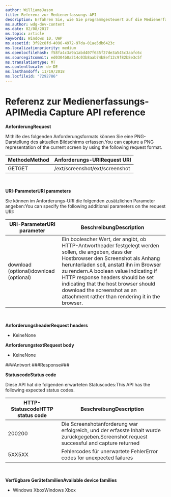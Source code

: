 ```yaml
---
author: WilliamsJason
title: Referenz zur Medienerfassungs-API
description: Erfahren Sie, wie Sie programmgesteuert auf die Medienerfassungs-API zugreifen.
ms.author: wdg-dev-content
ms.date: 02/08/2017
ms.topic: article
keywords: Windows 10, UWP
ms.assetid: 3f92c8fd-4096-4972-97da-01ae5db6423c
ms.localizationpriority: medium
ms.openlocfilehash: f58fa4c3a9a1abd407f635f27de3a545c3aafc6c
ms.sourcegitcommit: ed0304b8a214c03b8aab74b8ef12c9f82b8e3c5f
ms.translationtype: MT
ms.contentlocale: de-DE
ms.lasthandoff: 11/19/2018
ms.locfileid: "7292786"
---
```

# <a name="media-capture-api-reference"></a><span data-ttu-id="29e79-104">Referenz zur Medienerfassungs-API</span><span class="sxs-lookup"><span data-stu-id="29e79-104">Media Capture API reference</span></span> #

**<span data-ttu-id="29e79-105">Anforderung</span><span class="sxs-lookup"><span data-stu-id="29e79-105">Request</span></span>**

<span data-ttu-id="29e79-106">Mithilfe des folgenden Anforderungsformats können Sie eine PNG-Darstellung des aktuellen Bildschirms erfassen.</span><span class="sxs-lookup"><span data-stu-id="29e79-106">You can capture a PNG representation of the current screen by using the following request format.</span></span>

| <span data-ttu-id="29e79-107">Methode</span><span class="sxs-lookup"><span data-stu-id="29e79-107">Method</span></span>        | <span data-ttu-id="29e79-108">Anforderungs-URI</span><span class="sxs-lookup"><span data-stu-id="29e79-108">Request URI</span></span>     | 
| ------------- |-----------------|
| <span data-ttu-id="29e79-109">GET</span><span class="sxs-lookup"><span data-stu-id="29e79-109">GET</span></span>           | <span data-ttu-id="29e79-110">/ext/screenshot</span><span class="sxs-lookup"><span data-stu-id="29e79-110">/ext/screenshot</span></span> |
<br>

**<span data-ttu-id="29e79-111">URI-Parameter</span><span class="sxs-lookup"><span data-stu-id="29e79-111">URI parameters</span></span>**

<span data-ttu-id="29e79-112">Sie können im Anforderungs-URI die folgenden zusätzlichen Parameter angeben:</span><span class="sxs-lookup"><span data-stu-id="29e79-112">You can specify the following additional parameters on the request URI:</span></span>


| <span data-ttu-id="29e79-113">URI-Parameter</span><span class="sxs-lookup"><span data-stu-id="29e79-113">URI parameter</span></span>      | <span data-ttu-id="29e79-114">Beschreibung</span><span class="sxs-lookup"><span data-stu-id="29e79-114">Description</span></span>     | 
| ------------------ |-----------------|
| <span data-ttu-id="29e79-115">download (optional)</span><span class="sxs-lookup"><span data-stu-id="29e79-115">download (optional)</span></span>| <span data-ttu-id="29e79-116">Ein boolescher Wert, der angibt, ob HTTP-Antwortheader festgelegt werden sollen, die angeben, dass der Hostbrowser den Screenshot als Anhang herunterladen soll, anstatt ihn im Browser zu rendern.</span><span class="sxs-lookup"><span data-stu-id="29e79-116">A boolean value indicating if HTTP response headers should be set indicating that the host browser should download the screenshot as an attachment rather than rendering it in the browser.</span></span>  |
<br>

**<span data-ttu-id="29e79-117">Anforderungsheader</span><span class="sxs-lookup"><span data-stu-id="29e79-117">Request headers</span></span>**

* <span data-ttu-id="29e79-118">Keine</span><span class="sxs-lookup"><span data-stu-id="29e79-118">None</span></span>

**<span data-ttu-id="29e79-119">Anforderungstext</span><span class="sxs-lookup"><span data-stu-id="29e79-119">Request body</span></span>**

* <span data-ttu-id="29e79-120">Keine</span><span class="sxs-lookup"><span data-stu-id="29e79-120">None</span></span>

###<a name="response"></a><span data-ttu-id="29e79-121">Antwort ###</span><span class="sxs-lookup"><span data-stu-id="29e79-121">Response###</span></span>

**<span data-ttu-id="29e79-122">Statuscode</span><span class="sxs-lookup"><span data-stu-id="29e79-122">Status code</span></span>**

<span data-ttu-id="29e79-123">Diese API hat die folgenden erwarteten Statuscodes:</span><span class="sxs-lookup"><span data-stu-id="29e79-123">This API has the following expected status codes.</span></span>

| <span data-ttu-id="29e79-124">HTTP-Statuscode</span><span class="sxs-lookup"><span data-stu-id="29e79-124">HTTP status code</span></span>   | <span data-ttu-id="29e79-125">Beschreibung</span><span class="sxs-lookup"><span data-stu-id="29e79-125">Description</span></span>     | 
| ------------------ |-----------------|
| <span data-ttu-id="29e79-126">200</span><span class="sxs-lookup"><span data-stu-id="29e79-126">200</span></span>                | <span data-ttu-id="29e79-127">Die Screenshotanforderung war erfolgreich, und der erfasste Inhalt wurde zurückgegeben.</span><span class="sxs-lookup"><span data-stu-id="29e79-127">Screenshot request successful and capture returned</span></span> |
| <span data-ttu-id="29e79-128">5XX</span><span class="sxs-lookup"><span data-stu-id="29e79-128">5XX</span></span>                | <span data-ttu-id="29e79-129">Fehlercodes für unerwartete Fehler</span><span class="sxs-lookup"><span data-stu-id="29e79-129">Error codes for unexpected failures</span></span> |
<br>

**<span data-ttu-id="29e79-130">Verfügbare Gerätefamilien</span><span class="sxs-lookup"><span data-stu-id="29e79-130">Available device families</span></span>**

* <span data-ttu-id="29e79-131">Windows Xbox</span><span class="sxs-lookup"><span data-stu-id="29e79-131">Windows Xbox</span></span>

